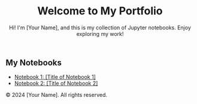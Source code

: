 <!DOCTYPE html>
<html lang="en">
<head>
    <meta charset="UTF-8">
    <meta name="viewport" content="width=device-width, initial-scale=1.0">
    <title>My Jupyter Notebook Portfolio</title>
    <link rel="stylesheet" href="styles.css">
</head>
<body>
    <header>
        <h1>Welcome to My Portfolio</h1>
        <p>Hi! I'm [Your Name], and this is my collection of Jupyter notebooks. Enjoy exploring my work!</p>
    </header>
    <main>
        <section class="notebooks">
            <h2>My Notebooks</h2>
            <ul>
                <li><a href="notebook1.html">Notebook 1: [Title of Notebook 1]</a></li>
                <li><a href="notebook2.html">Notebook 2: [Title of Notebook 2]</a></li>
                <!-- Add more notebooks as needed -->
            </ul>
        </section>
    </main>
    <footer>
        <p>&copy; 2024 [Your Name]. All rights reserved.</p>
    </footer>
</body>
</html>
